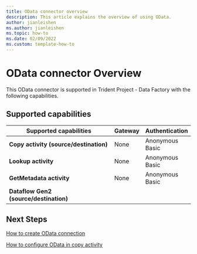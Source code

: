 ```yaml
---
title: OData connector overview
description: This article explains the overview of using OData.
author: jianleishen
ms.author: jianleishen
ms.topic: how-to
ms.date: 02/09/2022
ms.custom: template-how-to 
---
```


# OData connector Overview

This OData connector is supported in Trident Project  - Data Factory with the following capabilities.

## Supported capabilities

| Supported capabilities | Gateway | Authentication |
| --- | --- | ---|
| **Copy activity (source/destination)** | None | Anonymous<br> Basic |
| **Lookup activity** | None | Anonymous<br> Basic |
| **GetMetadata activity** | None | Anonymous<br> Basic |
| **Dataflow Gen2 (source/destination)** |  |  |

## Next Steps

[How to create OData connection](connector-odata.md)

[How to configure OData in copy activity](connector-odata-copy-activity.md)